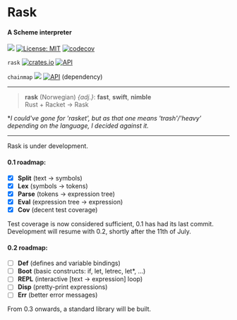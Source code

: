 # Rask

#### A Scheme interpreter

[![](https://img.shields.io/badge/github-Vanille--N/rask-8da0cb?logo=github)](https://github.com/Vanille-N/rask)
[![License: MIT](https://img.shields.io/badge/License-MIT-yellow.svg)](https://opensource.org/licenses/MIT)
[![codecov](https://codecov.io/gh/Vanille-N/rask/branch/master/graph/badge.svg)](https://codecov.io/gh/Vanille-N/rask)

`rask` [![crates.io](http://meritbadge.herokuapp.com/rask)](https://crates.io/crates/rask)
[![API](https://docs.rs/rask/badge.svg)](https://docs.rs/rask)

`chainmap` [![](http://meritbadge.herokuapp.com/chainmap)](https://crates.io/crates/chainmap)
[![API](https://docs.rs/chainmap/badge.svg)](https://docs.rs/chainmap) (dependency)


---
> **rask** (Norwegian) *{adj.}*: **fast**, **swift**, **nimble**<br>Rust + Racket → Rask

**I could've gone for 'rasket', but as that one means 'trash'/'heavy' depending on the language, I decided against it.*

---

Rask is under development.

#### 0.1 roadmap:
- [X] **Split** (text → symbols)
- [X] **Lex** (symbols → tokens)
- [X] **Parse** (tokens → expression tree)
- [X] **Eval** (expression tree → expression)
- [X] **Cov** (decent test coverage)

Test coverage is now considered sufficient, 0.1 has had its last commit. Development will resume with 0.2, shortly after the 11th of July.

#### 0.2 roadmap:
- [ ] **Def** (defines and variable bindings)
- [ ] **Boot** (basic constructs: if, let, letrec, let*, ...)
- [ ] **REPL** (interactive [text → expression] loop)
- [ ] **Disp** (pretty-print expressions)
- [ ] **Err** (better error messages)

From 0.3 onwards, a standard library will be built.

